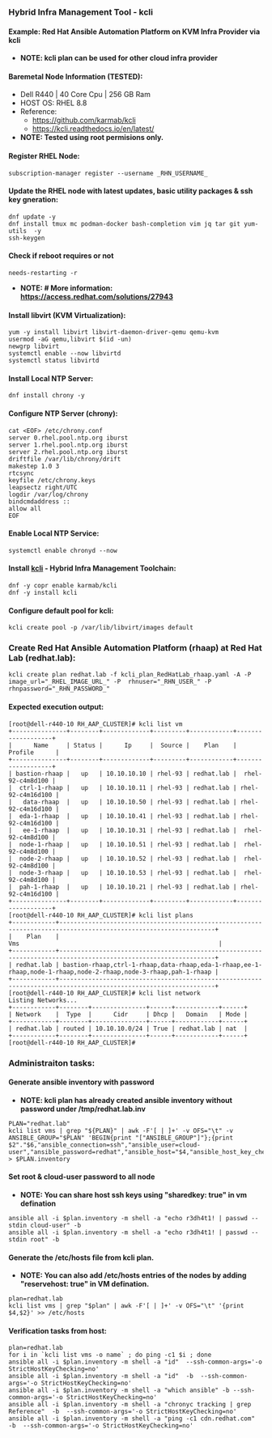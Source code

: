### Hybrid Infra Management Tool - kcli 
#### Example: Red Hat Ansible Automation Platform on KVM Infra Provider via kcli 
- **NOTE: kcli plan can be used for other cloud infra provider**
#### Baremetal Node Information (TESTED):
* Dell R440 | 40 Core Cpu | 256 GB Ram
* HOST OS: RHEL 8.8 
* Reference: 
  * <https://github.com/karmab/kcli>
  * <https://kcli.readthedocs.io/en/latest/>
* **NOTE: Tested using root permisions only.**
#### Register RHEL Node:
```
subscription-manager register --username _RHN_USERNAME_
```
#### Update the RHEL node with latest updates, basic utility packages & ssh key gneration: 
```
dnf update -y
dnf install tmux mc podman-docker bash-completion vim jq tar git yum-utils  -y
ssh-keygen
```
#### Check if reboot requires or not
```
needs-restarting -r
```
- **NOTE: # More information: https://access.redhat.com/solutions/27943**
#### Install libvirt (KVM Virtualization):
```
yum -y install libvirt libvirt-daemon-driver-qemu qemu-kvm
usermod -aG qemu,libvirt $(id -un)
newgrp libvirt
systemctl enable --now libvirtd
systemctl status libvirtd
```
#### Install Local NTP Server:
```
dnf install chrony -y
```
#### Configure NTP Server (chrony):
```
cat <EOF> /etc/chrony.conf
server 0.rhel.pool.ntp.org iburst
server 1.rhel.pool.ntp.org iburst
server 2.rhel.pool.ntp.org iburst
driftfile /var/lib/chrony/drift
makestep 1.0 3
rtcsync
keyfile /etc/chrony.keys
leapsectz right/UTC
logdir /var/log/chrony
bindcmdaddress ::
allow all
EOF
```
#### Enable Local NTP Service:
```
systemctl enable chronyd --now
```
#### Install [kcli](https://kcli.readthedocs.io/en/latest/) - Hybrid Infra Management Toolchain:
```
dnf -y copr enable karmab/kcli
dnf -y install kcli
```
#### Configure default pool for kcli:
```
kcli create pool -p /var/lib/libvirt/images default
```
### Create Red Hat Ansible Automation Platform (rhaap) at Red Hat Lab (redhat.lab):
```
kcli create plan redhat.lab -f kcli_plan_RedHatLab_rhaap.yaml -A -P image_url="_RHEL_IMAGE_URL_" -P  rhnuser="_RHN_USER_" -P rhnpassword="_RHN_PASSWORD_"
```
#### Expected execution output:
```
[root@dell-r440-10 RH_AAP_CLUSTER]# kcli list vm
+---------------+--------+-------------+---------+------------+-------------------+
|      Name     | Status |      Ip     |  Source |    Plan    |      Profile      |
+---------------+--------+-------------+---------+------------+-------------------+
| bastion-rhaap |   up   | 10.10.10.10 | rhel-93 | redhat.lab |  rhel-92-c4m8d100 |
|  ctrl-1-rhaap |   up   | 10.10.10.11 | rhel-93 | redhat.lab | rhel-92-c4m16d100 |
|   data-rhaap  |   up   | 10.10.10.50 | rhel-93 | redhat.lab | rhel-92-c4m16d100 |
|  eda-1-rhaap  |   up   | 10.10.10.41 | rhel-93 | redhat.lab | rhel-92-c4m16d100 |
|   ee-1-rhaap  |   up   | 10.10.10.31 | rhel-93 | redhat.lab |  rhel-92-c4m8d100 |
|  node-1-rhaap |   up   | 10.10.10.51 | rhel-93 | redhat.lab |  rhel-92-c4m8d100 |
|  node-2-rhaap |   up   | 10.10.10.52 | rhel-93 | redhat.lab |  rhel-92-c4m8d100 |
|  node-3-rhaap |   up   | 10.10.10.53 | rhel-93 | redhat.lab |  rhel-92-c4m8d100 |
|  pah-1-rhaap  |   up   | 10.10.10.21 | rhel-93 | redhat.lab | rhel-92-c4m16d100 |
+---------------+--------+-------------+---------+------------+-------------------+
[root@dell-r440-10 RH_AAP_CLUSTER]# kcli list plans
+------------+-----------------------------------------------------------------------------------------------------------------+
|    Plan    |                                                       Vms                                                       |
+------------+-----------------------------------------------------------------------------------------------------------------+
| redhat.lab | bastion-rhaap,ctrl-1-rhaap,data-rhaap,eda-1-rhaap,ee-1-rhaap,node-1-rhaap,node-2-rhaap,node-3-rhaap,pah-1-rhaap |
+------------+-----------------------------------------------------------------------------------------------------------------+
[root@dell-r440-10 RH_AAP_CLUSTER]# kcli list network
Listing Networks...
+------------+--------+---------------+------+------------+------+
| Network    |  Type  |      Cidr     | Dhcp |   Domain   | Mode |
+------------+--------+---------------+------+------------+------+
| redhat.lab | routed | 10.10.10.0/24 | True | redhat.lab | nat  |
+------------+--------+---------------+------+------------+------+
[root@dell-r440-10 RH_AAP_CLUSTER]#
```
### Administraiton tasks: 
#### Generate ansible inventory with password
- **NOTE: kcli plan has already created ansible inventory without password under /tmp/redhat.lab.inv**
```
PLAN="redhat.lab"
kcli list vms | grep "${PLAN}" | awk -F'[ | ]+' -v OFS="\t" -v ANSIBLE_GROUP="$PLAN" 'BEGIN{print "["ANSIBLE_GROUP"]"};{print $2"."$6,"ansible_connection=ssh","ansible_user=cloud-user","ansible_password=redhat","ansible_host="$4,"ansible_host_key_checking=false"}' > $PLAN.inventory
```
#### Set root & cloud-user password to all node
- **NOTE: You can share host ssh keys using "sharedkey: true" in vm defination**
```
ansible all -i $plan.inventory -m shell -a "echo r3dh4t1! | passwd --stdin cloud-user" -b
ansible all -i $plan.inventory -m shell -a "echo r3dh4t1! | passwd --stdin root" -b
```
#### Generate the /etc/hosts file from kcli plan. 
- **NOTE: You can also add /etc/hosts entries of the nodes by adding "reservehost: true" in VM defination.**
```
plan=redhat.lab
kcli list vms | grep "$plan" | awk -F'[ | ]+' -v OFS="\t" '{print $4,$2}' >> /etc/hosts
```
#### Verification tasks from host:
```
plan=redhat.lab
for i in `kcli list vms -o name` ; do ping -c1 $i ; done
ansible all -i $plan.inventory -m shell -a "id"  --ssh-common-args='-o StrictHostKeyChecking=no'
ansible all -i $plan.inventory -m shell -a "id"  -b  --ssh-common-args='-o StrictHostKeyChecking=no'
ansible all -i $plan.inventory -m shell -a "which ansible" -b --ssh-common-args='-o StrictHostKeyChecking=no'
ansible all -i $plan.inventory -m shell -a "chronyc tracking | grep Reference"  -b  --ssh-common-args='-o StrictHostKeyChecking=no'
ansible all -i $plan.inventory -m shell -a "ping -c1 cdn.redhat.com"  -b  --ssh-common-args='-o StrictHostKeyChecking=no'
```
